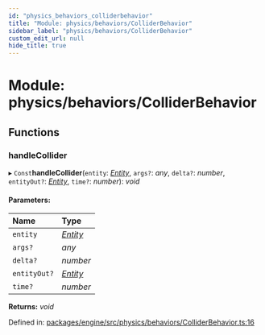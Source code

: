 ```yaml
---
id: "physics_behaviors_colliderbehavior"
title: "Module: physics/behaviors/ColliderBehavior"
sidebar_label: "physics/behaviors/ColliderBehavior"
custom_edit_url: null
hide_title: true
---
```


# Module: physics/behaviors/ColliderBehavior

## Functions

### handleCollider

▸ `Const`**handleCollider**(`entity`: [*Entity*](../classes/ecs_classes_entity.entity.md), `args?`: *any*, `delta?`: *number*, `entityOut?`: [*Entity*](../classes/ecs_classes_entity.entity.md), `time?`: *number*): *void*

#### Parameters:

Name | Type |
:------ | :------ |
`entity` | [*Entity*](../classes/ecs_classes_entity.entity.md) |
`args?` | *any* |
`delta?` | *number* |
`entityOut?` | [*Entity*](../classes/ecs_classes_entity.entity.md) |
`time?` | *number* |

**Returns:** *void*

Defined in: [packages/engine/src/physics/behaviors/ColliderBehavior.ts:16](https://github.com/xr3ngine/xr3ngine/blob/716a06460/packages/engine/src/physics/behaviors/ColliderBehavior.ts#L16)
